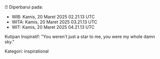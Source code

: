⏰ Diperbarui pada:
- WIB: Kamis, 20 Maret 2025 02.21.13 UTC
- WITA: Kamis, 20 Maret 2025 03.21.13 UTC
- WIT: Kamis, 20 Maret 2025 04.21.13 UTC

Kutipan Inspiratif:
"You weren't just a star to me, you were my whole damn sky."


Kategori: inspirational

